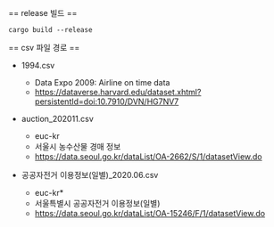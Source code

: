 
== release 빌드 ==
```
cargo build --release
```

== csv 파일 경로 ==
* 1994.csv
  * Data Expo 2009: Airline on time data
  * https://dataverse.harvard.edu/dataset.xhtml?persistentId=doi:10.7910/DVN/HG7NV7


* auction_202011.csv
  * euc-kr
  * 서울시 농수산물 경매 정보
  * https://data.seoul.go.kr/dataList/OA-2662/S/1/datasetView.do

* 공공자전거 이용정보(일별)_2020.06.csv
  * euc-kr* 
  * 서울특별시 공공자전거 이용정보(일별)
  * https://data.seoul.go.kr/dataList/OA-15246/F/1/datasetView.do